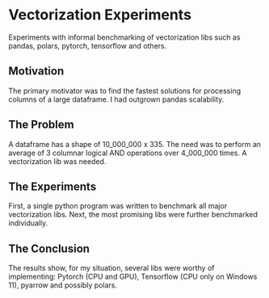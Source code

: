 # Vectorization Experiments
Experiments with informal benchmarking of vectorization libs such as pandas, polars, pytorch, tensorflow and others.

## Motivation
The primary motivator was to find the fastest solutions for processing columns of a large dataframe. I had outgrown pandas scalability.

## The Problem
A dataframe has a shape of 10_000_000 x 335. The need was to perform an average of 3 columnar logical AND operations over 4_000_000 times. A vectorization lib was needed.

## The Experiments
First, a single python program was written to benchmark all major vectorization libs. Next, the most promising libs were further benchmarked individually.

## The Conclusion
The results show, for my situation, several libs were worthy of implementing: Pytorch (CPU and GPU), Tensorflow (CPU only on Windows 11), pyarrow and possibly polars.
